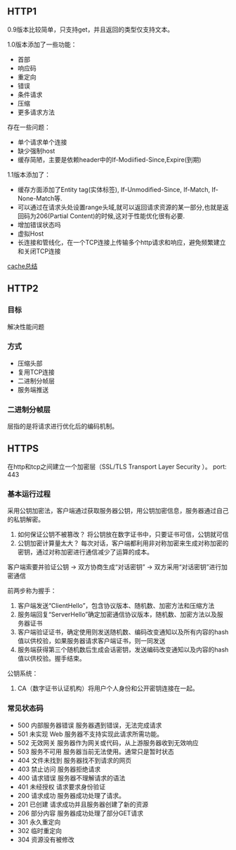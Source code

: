 ## HTTP1

0.9版本比较简单，只支持get，并且返回的类型仅支持文本。

1.0版本添加了一些功能：

- 首部
- 响应码
- 重定向
- 错误
- 条件请求
- 压缩
- 更多请求方法

存在一些问题：

- 单个请求单个连接
- 缺少强制host
- 缓存简陋，主要是依赖header中的If-Modiified-Since,Expire(到期)

1.1版本添加了：

- 缓存方面添加了Entity tag(实体标签), If-Unmodified-Since, If-Match, If-None-Match等.
- 可以通过在请求头处设置range头域,就可以返回请求资源的某一部分,也就是返回码为206(Partial Content)的时候,这对于性能优化很有必要.
- 增加错误状态吗
- 虚拟Host
- 长连接和管线化，在一个TCP连接上传输多个http请求和响应，避免频繁建立和关闭TCP连接

[cache总结](https://imweb.io/topic/5795dcb6fb312541492eda8c)

## HTTP2

### 目标

解决性能问题

### 方式

- 压缩头部
- 复用TCP连接
- 二进制分帧层
- 服务端推送

### 二进制分帧层

层指的是将请求进行优化后的编码机制。

## HTTPS

在http和tcp之间建立一个加密层（SSL/TLS   Transport Layer Security ）。 port: 443

### 基本运行过程

采用公钥加密法，客户端通过获取服务器公钥，用公钥加密信息，服务器通过自己的私钥解密。
  1. 如何保证公钥不被篡改？
      将公钥放在数字证书中，只要证书可信，公钥就可信
  2. 公钥加密计算量太大？
      每次对话，客户端都利用非对称加密来生成对称加密的密钥，通过对称加密进行通信减少了运算的成本。

客户端索要并验证公钥 -> 双方协商生成“对话密钥” -> 双方采用“对话密钥”进行加密通信

前两步称为握手：

1. 客户端发送“ClientHello”，包含协议版本、随机数、加密方法和压缩方法
2. 服务端回复“ServerHello”确定加密通信协议版本，随机数、加密方法以及服务器证书
3. 客户端验证证书，确定使用则发送随机数、编码改变通知以及所有内容的hash值以供校验，如果服务器请求客户端证书，则一同发送
4. 服务端获得第三个随机数后生成会话密钥，发送编码改变通知以及内容的hash值以供校验。握手结束。

公钥系统：
1. CA（数字证书认证机构）将用户个人身份和公开密钥连接在一起。

### 常见状态码

- 500 内部服务器错误
服务器遇到错误，无法完成请求
- 501 未实现
Web 服务器不支持实现此请求所需功能。
- 502 无效网关
服务器作为网关或代码，从上游服务器收到无效响应
- 503 服务不可用
服务器当前无法使用。通常只是暂时状态
- 404 文件未找到
服务器找不到请求的网页
- 403 禁止访问
服务器拒绝请求
- 400 请求错误
服务器不理解请求的语法
- 401 未经授权
请求要求身份验证
- 200 请求成功
服务器成功处理了请求。
- 201 已创建
请求成功并且服务器创建了新的资源
- 206 部分内容
服务器成功处理了部分GET请求
- 301 永久重定向
- 302 临时重定向
- 304 资源没有被修改